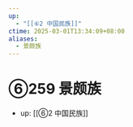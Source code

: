 ```yaml
---
up:
  - "[[⑥2 中国民族]]"
ctime: 2025-03-01T13:34:09+08:00
aliases:
  - 景颇族
---
```


# ⑥259 景颇族

- up: [[⑥2 中国民族]]
